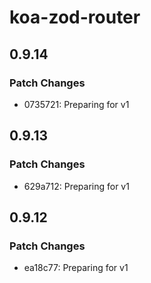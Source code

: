 # koa-zod-router

## 0.9.14

### Patch Changes

- 0735721: Preparing for v1

## 0.9.13

### Patch Changes

- 629a712: Preparing for v1

## 0.9.12

### Patch Changes

- ea18c77: Preparing for v1
